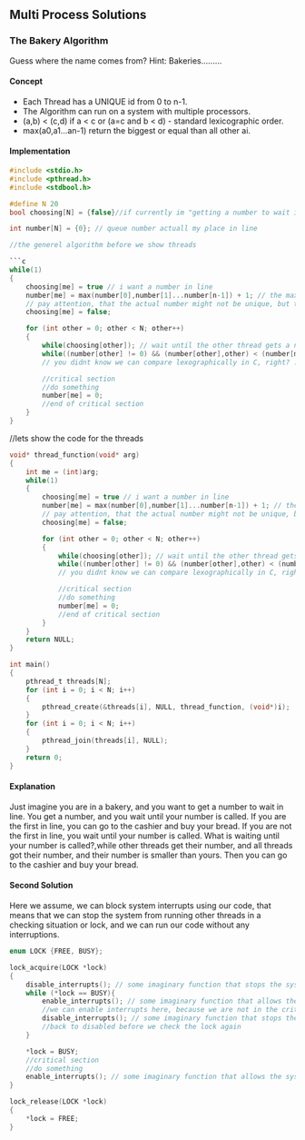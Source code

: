 ## Multi Process Solutions


### The Bakery Algorithm
Guess where the name comes from? Hint: Bakeries.........


#### Concept

- Each Thread has a UNIQUE id from 0 to n-1.
- The Algorithm can run on a system with multiple processors.
- (a,b) < (c,d) if a < c or (a=c and b < d) - standard lexicographic order.
- max(a0,a1...an-1) return the biggest or equal than all other ai.

#### Implementation

```c
#include <stdio.h>
#include <pthread.h>
#include <stdbool.h>

#define N 20
bool choosing[N] = {false}//if currently im "getting a number to wait in line"

int number[N] = {0}; // queue number actuall my place in line

//the generel algorithm before we show threads

```c
while(1)
{
    choosing[me] = true // i want a number in line
    number[me] = max(number[0],number[1]...number[n-1]) + 1; // the max number in line + 1
    // pay attention, that the actual number might not be unique, but the order is unique. (each me is unique)
    choosing[me] = false;

    for (int other = 0; other < N; other++)
    {
        while(choosing[other]); // wait until the other thread gets a number
        while((number[other] != 0) && (number[other],other) < (number[me],me)); // wait until the other thread gets a number
        // you didnt know we can compare lexographically in C, right? :)

        //critical section
        //do something
        number[me] = 0;
        //end of critical section
    }
}

```

//lets show the code for the threads

```c
void* thread_function(void* arg)
{
    int me = (int)arg;
    while(1)
    {
        choosing[me] = true // i want a number in line
        number[me] = max(number[0],number[1]...number[n-1]) + 1; // the max number in line + 1
        // pay attention, that the actual number might not be unique, but the order is unique. (each me is unique)
        choosing[me] = false;

        for (int other = 0; other < N; other++)
        {
            while(choosing[other]); // wait until the other thread gets a number
            while((number[other] != 0) && (number[other],other) < (number[me],me)); // wait until the other thread gets a number
            // you didnt know we can compare lexographically in C, right? :)

            //critical section
            //do something
            number[me] = 0;
            //end of critical section
        }
    }
    return NULL;
}

int main()
{
    pthread_t threads[N];
    for (int i = 0; i < N; i++)
    {
        pthread_create(&threads[i], NULL, thread_function, (void*)i);
    }
    for (int i = 0; i < N; i++)
    {
        pthread_join(threads[i], NULL);
    }
    return 0;
}
```

#### Explanation
Just imagine you are in a bakery, and you want to get a number to wait in line.
You get a number, and you wait until your number is called.
If you are the first in line, you can go to the cashier and buy your bread.
If you are not the first in line, you wait until your number is called.
What is waiting until your number is called?,while other threads get their number, and all threads got their number, and their number is smaller than yours.
Then you can go to the cashier and buy your bread.

#### Second Solution
Here we assume, we can block system interrupts using our code, that means that we can stop the system from running other threads in a checking situation or lock, and we can run our code without any interruptions.

```c
enum LOCK {FREE, BUSY};

lock_acquire(LOCK *lock)
{
    disable_interrupts(); // some imaginary function that stops the system from running other threads
    while (*lock == BUSY){
        enable_interrupts(); // some imaginary function that allows the system to run other threads
        //we can enable interrupts here, because we are not in the critical section
        disable_interrupts(); // some imaginary function that stops the system from running other threads
        //back to disabled before we check the lock again
    }

    *lock = BUSY;
    //critical section
    //do something
    enable_interrupts(); // some imaginary function that allows the system to run other threads
}

lock_release(LOCK *lock)
{
    *lock = FREE;
}
```